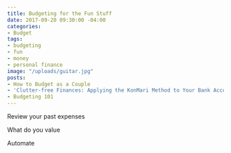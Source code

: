 ```yaml
---
title: Budgeting for the Fun Stuff
date: 2017-09-20 09:30:00 -04:00
categories:
- Budget
tags:
- budgeting
- fun
- money
- personal finance
image: "/uploads/guitar.jpg"
posts:
- How to Budget as a Couple
- 'Clutter-free Finances: Applying the KonMari Method to Your Bank Account'
- Budgeting 101
---
```



Review your past expenses

What do you value

Automate